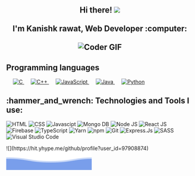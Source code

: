 
<h2 align="Center">
 <abc>
  <br>Hi there! <img src="https://user-images.githubusercontent.com/42378118/110234147-e3259600-7f4e-11eb-95be-0c4047144dea.gif" width="30"><br>
  <br> I'm Kanishk rawat, Web Developer :computer:<br>
  
  <br>
    <img src="https://media.giphy.com/media/SWoSkN6DxTszqIKEqv/giphy.gif" alt="Coder GIF" width="500">
 </abc>
</h2> 
<h2 align="left">Programming languages</h2>

<p align="left"> 
  &emsp; 
  <a href="https://www.cprogramming.com/" target="_blank"> 
    <img alt="C" src="https://img.shields.io/badge/C%20-%232370ED.svg?logo=c&logoColor=white">
  </a> 
  &emsp;
  <a href="https://www.w3schools.com/cpp/" target="_blank"> 
    <img alt="C++" src="https://img.shields.io/badge/C++%20-%2300599C.svg?logo=c%2B%2B&logoColor=white">
  </a> 
  &emsp;
  <a href="https://developer.mozilla.org/en-US/docs/Web/JavaScript" target="_blank"> 
     <img alt="JavaScript" src="https://img.shields.io/badge/JavaScript%20-%23F7DF1E.svg?logo=javascript&logoColor=black">
   </a>
  &emsp;
  <a href="https://www.java.com" target="_blank"> 
    <img alt="Java" src="https://img.shields.io/badge/Java-%23007396.svg?logo=java&logoColor=white">
  </a>
  &emsp;
   <a href="https://www.python.org" target="_blank">
    <img alt="Python" src="https://img.shields.io/badge/Python%20-%2314354C.svg?logo=python&logoColor=white">
 </a>
<h2 align="left">:hammer_and_wrench: Technologies and Tools I use:</h2>
<p align="left" >
  <img title="HTML-5" alt="HTML" src="https://img.shields.io/badge/HTML5-E34F26?style=for-the-badge&logo=html5&logoColor=white" />
  <img title="CSS-3" alt="CSS" src="https://img.shields.io/badge/CSS3-1572B6?style=for-the-badge&logo=css3&logoColor=white" />
  <img title="JavaScript" alt="Javascipt" src="https://img.shields.io/badge/JavaScript-F7DF1E?style=for-the-badge&logo=javascript&logoColor=black" />
  <img title="MongoDb" alt="Mongo DB" src="https://img.shields.io/badge/MongoDB-4EA94B?style=for-the-badge&logo=mongodb&logoColor=white" />
  <img title="NodeJS" alt="Node JS" src="https://img.shields.io/badge/Node.js-339933?style=for-the-badge&logo=nodedotjs&logoColor=white" />
  <img title="ReactJS" alt="React JS" src="https://img.shields.io/badge/React-20232A?style=for-the-badge&logo=react&logoColor=61DAFB" />
  <img title="Firebase" alt="Firebase" src="https://img.shields.io/badge/firebase-ffca28?style=for-the-badge&logo=firebase&logoColor=black" />
  <img title="TypeScript" alt"TypeScript" src="https://img.shields.io/badge/TypeScript-007ACC?style=for-the-badge&logo=typescript&logoColor=white" />
  <img title="Yarn" alt="Yarn" src="https://img.shields.io/badge/Yarn-2C8EBB?style=for-the-badge&logo=yarn&logoColor=white" />
  <img title="npm" alt="npm" src="https://img.shields.io/badge/npm-CB3837?style=for-the-badge&logo=npm&logoColor=white" />
  <img title="Git" alt="Git" src="https://img.shields.io/badge/Git-F05032?style=for-the-badge&logo=git&logoColor=white" />
  <img title="Express.Js" alt="Express.Js" src="https://img.shields.io/badge/Express.js-000000?style=for-the-badge&logo=express&logoColor=white" />
  <img title="SASS" alt="SASS" src="https://img.shields.io/badge/Sass-CC6699?style=for-the-badge&logo=sass&logoColor=white" />
  <img title="VS Code" alt="Visual Studio Code" src="https://img.shields.io/badge/Visual_Studio_Code-0078D4?style=for-the-badge&logo=visual%20studio%20code&logoColor=white" />
    </p>
![](https://hit.yhype.me/github/profile?user_id=97908874)
<img src ="./bottomflow.svg" alt ="banner" />
